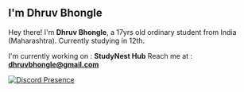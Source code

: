 ## I'm Dhruv Bhongle 
Hey there! I'm **Dhruv Bhongle**, a 17yrs old ordinary student from India (Maharashtra). Currently studying in 12th.

I'm currently working on : **StudyNest Hub**
Reach me at : **dhruvbhongle@gmail.com**

[![Discord Presence](https://lanyard.cnrad.dev/api/743815881896886333)](https://discord.com/users/743815881896886333)
